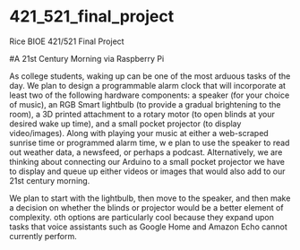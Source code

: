 # 421_521_final_project
Rice BIOE 421/521 Final Project

#A 21st Century Morning via Raspberry Pi

As college students, waking up can be one of the most arduous tasks of the day. 
We plan to design a programmable alarm clock that will incorporate at least two of the following hardware components: 
a speaker (for your choice of music), an RGB Smart lightbulb (to provide a gradual brightening to the room), a 3D printed attachment to a rotary motor (to open blinds at your desired wake up time), and a small pocket projector (to display video/images). 
Along with playing your music at either a web-scraped sunrise time or programmed alarm time, w
e plan to use the speaker to read out weather data, a newsfeed, or perhaps a podcast. 
Alternatively, we are thinking about connecting our Arduino to a small pocket projector we have to display and queue up either videos or images that would also add to our 21st century morning.


We plan to start with the lightbulb, then move to the speaker, and then make a decision on whether the blinds or projector would be a better element of complexity. 
oth options are particularly cool because they expand upon tasks that voice assistants such as Google Home and Amazon Echo cannot currently perform. 
